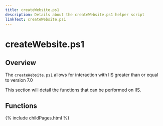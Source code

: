 ```yaml
---
title: createWebsite.ps1
description: Details about the createWebsite.ps1 helper script
linkText: createWebsite.ps1
---
```


# createWebsite.ps1

## Overview

The `createWebsite.ps1` allows for interaction with IIS greater than or equal to version 7.0

This section will detail the functions that can be performed on IIS.

## Functions

{% include childPages.html %}

